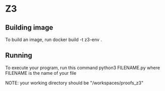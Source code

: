 # Z3

## Building image
To build an image, run
docker build -t z3-env .

## Running
To execute your program, run this command
python3 FILENAME.py
where FILENAME is the name of your file

NOTE: your working directory should be "/workspaces/proofs_z3"
